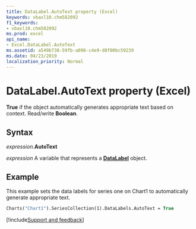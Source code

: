 ```yaml
---
title: DataLabel.AutoText property (Excel)
keywords: vbaxl10.chm582092
f1_keywords:
- vbaxl10.chm582092
ms.prod: excel
api_name:
- Excel.DataLabel.AutoText
ms.assetid: a549b738-59fb-a096-c4e9-d8f00bc59239
ms.date: 04/23/2019
localization_priority: Normal
---
```



# DataLabel.AutoText property (Excel)

**True** if the object automatically generates appropriate text based on context. Read/write **Boolean**.


## Syntax

_expression_.**AutoText**

_expression_ A variable that represents a **[DataLabel](excel.datalabel(object).md)** object.


## Example

This example sets the data labels for series one on Chart1 to automatically generate appropriate text.

```vb
Charts("Chart1").SeriesCollection(1).DataLabels.AutoText = True
```




[!include[Support and feedback](~/includes/feedback-boilerplate.md)]